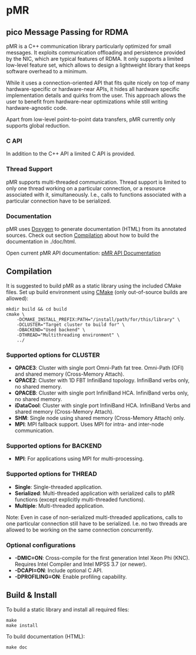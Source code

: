 # pMR #
## pico Message Passing for RDMA ##
pMR is a C++ communication library particularly optimized for small messages.
It exploits communication offloading and persistence provided by the NIC, which are typical features of RDMA.
It only supports a limited low-level feature set, which allows to design a lightweight library that keeps software overhead to a minimum.

While it uses a connection-oriented API that fits quite nicely on top of many hardware-specific or hardware-near APIs, it hides all hardware specific implementation details and quirks from the user.
This approach allows the user to benefit from hardware-near optimizations while still writing hardware-agnostic code.

Apart from low-level point-to-point data transfers, pMR currently only supports global reduction.

### C API ###
In addition to the C++ API a limited C API is provided.

### Thread Support ###
pMR supports multi-threaded communication.
Thread support is limited to only one thread working on a particular connection, or a resource associated with it, simultaneously.
I.e., calls to functions associated with a particular connection have to be serialized.

### Documentation ###
pMR uses [Doxygen](http://www.doxygen.org) to generate documentation (HTML) from its annotated sources. Check out section [Compilation](#compilation) about how to build the documentation in ./doc/html.

Open current pMR API documentation: [pMR API Documentation](https://pjgeorg.github.io/pMR)

## Compilation ##
It is suggested to build pMR as a static library using the included CMake files.
Set up build environment using [CMake](http://www.cmake.org) (only out-of-source builds are allowed):

    mkdir build && cd build
    cmake \
        -DCMAKE_INSTALL_PREFIX:PATH="/install/path/for/this/library" \
        -DCLUSTER="Target cluster to build for" \
        -DBACKEND="Used backend" \
        -DTHREAD="Multithreading environment" \
        ../

### Supported options for CLUSTER ###
- <b>QPACE3</b>: Cluster with single port Omni-Path fat tree. Omni-Path (OFI) and shared memory (Cross-Memory Attach).
- <b>QPACE2</b>: Cluster with 1D FBT InfiniBand topology. InfiniBand verbs only, no shared memory.
- <b>QPACEB</b>: Cluster with single port InfiniBand HCA. InfiniBand verbs only, no shared memory.
- <b>iDataCool</b>: Cluster with single port InfiniBand HCA. InfiniBand Verbs and shared memory (Cross-Memory Attach).
- <b>SHM</b>: Single node using shared memory (Cross-Memory Attach) only.
- <b>MPI</b>: MPI fallback support. Uses MPI for intra- and inter-node communication.

### Supported options for BACKEND ###
- <b>MPI</b>: For applications using MPI for multi-processing.

### Supported options for THREAD ###
- <b>Single</b>: Single-threaded application.
- <b>Serialized</b>: Multi-threaded application with serialized calls to pMR functions (except explicitly multi-threaded functions).
- <b>Multiple</b>: Multi-threaded application.

Note: Even in case of non-serialized multi-threaded applications, calls to one particular connection still have to be serialized. I.e. no two threads are allowed to be working on the same connection concurrently.

### Optional configurations ###
- <b>-DMIC=ON</b>: Cross-compile for the first generation Intel Xeon Phi (KNC). Requires Intel Compiler and Intel MPSS 3.7 (or newer).
- <b>-DCAPI=ON</b>: Include optional C API.
- <b>-DPROFILING=ON</b>: Enable profiling capability. 

## Build & Install ##
To build a static library and install all required files:

    make
    make install

To build documentation (HTML):

    make doc
